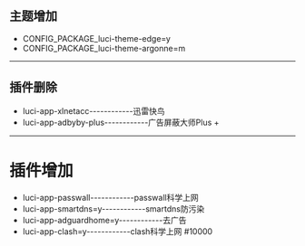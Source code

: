 ## 主题增加
- CONFIG_PACKAGE_luci-theme-edge=y
- CONFIG_PACKAGE_luci-theme-argonne=m

-------------------------------------------------------
## 插件删除
- luci-app-xlnetacc------------迅雷快鸟
- luci-app-adbyby-plus------------广告屏蔽大师Plus +

-------------------------------------------------------
# 插件增加
- luci-app-passwall------------passwall科学上网
- luci-app-smartdns=y------------smartdns防污染
- luci-app-adguardhome=y------------去广告
- luci-app-clash=y------------clash科学上网
#10000
